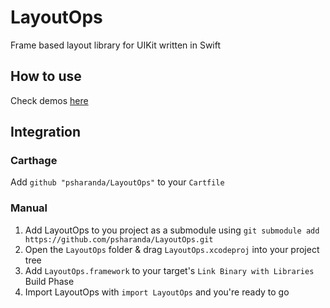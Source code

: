 # LayoutOps

Frame based layout library for UIKit written in Swift

## How to use

Check demos [here](README/DEMOS.md)

## Integration

### Carthage

Add `github "psharanda/LayoutOps"` to your `Cartfile`

### Manual

1. Add LayoutOps to you project as a submodule using `git submodule add https://github.com/psharanda/LayoutOps.git`
2. Open the `LayoutOps` folder & drag `LayoutOps.xcodeproj` into your project tree
3. Add `LayoutOps.framework` to your target's `Link Binary with Libraries` Build Phase
4. Import LayoutOps with `import LayoutOps` and you're ready to go
